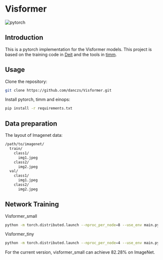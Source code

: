 # Visformer
![pytorch](https://img.shields.io/badge/pytorch-v1.7.0-green.svg?style=plastic)

## Introduction
This is a pytorch implementation for the Visformer models. This project is based on the training code in [Deit](https://github.com/facebookresearch/deit) and the tools in [timm](https://github.com/rwightman/pytorch-image-models).

## Usage
Clone the repository:
```bash
git clone https://github.com/danczs/Visformer.git
```
Install pytorch, timm and einops:
```bash
pip install -r requirements.txt
```
## Data preparation
The layout of Imagenet data:
```bash
/path/to/imagenet/
  train/
    class1/
      img1.jpeg
    class2/
      img2.jpeg
  val/
    class1/
      img1.jpeg
    class2/
      img2.jpeg
```
## Network Training
Visformer_small
```bash
python -m torch.distributed.launch --nproc_per_node=8 --use_env main.py --model visformer_small --batch_size 64 --data-path /path/to/imagenet --output_dir /path/to/save
```
Visformer_tiny
```bash
python -m torch.distributed.launch --nproc_per_node=4 --use_env main.py --model visformer_tiny --batch_size 256 --data-path /path/to/imagenet --output_dir /path/to/save
```
For the current version, visformer_small can achieve 82.28% on ImageNet. 